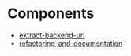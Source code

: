 # Components

- [extract-backend-url](./extract-backend-url.md)
- [refactoring-and-documentation](./refactoring-and-documentation.md)